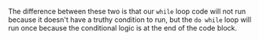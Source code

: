 The difference between these two is that our `while` loop code will not run because it doesn't have a truthy condition to run, but the `do while` loop will run once because the conditional logic is at the end of the code block.
